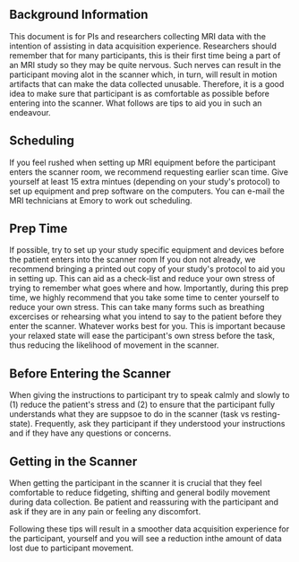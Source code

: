## **Background Information**

This document is for PIs and researchers collecting MRI data with the intention of assisting in data acquisition experience. Researchers should remember that for many
participants, this is their first time being a part of an MRI study so they may be quite nervous. Such nerves can result in the participant moving alot in the scanner 
which, in turn, will result in motion artifacts that can make the data collected unusable. Therefore, it is a good idea to make sure that participant is as comfortable
as possible before entering into the scanner. What follows are tips to aid you in such an endeavour.


## **Scheduling**

If you feel rushed when setting up MRI equipment before the participant enters the scanner room, we recommend requesting earlier scan time. Give yourself at least 15 
extra mintues (depending on your study's protocol) to set up equipment and prep software on the computers. You can e-mail the MRI technicians at Emory to work out
scheduling.


## **Prep Time**

If possible, try to set up your study specific equipment and devices before the patient enters into the scanner room If you don not already, we recommend bringing a
printed out copy of your study's protocol to aid you in setting up. This can aid as a check-list and reduce your own stress of trying to remember what goes where and how.
Importantly, during this prep time, we highly recommend that you take some time to center yourself to reduce your own stress. This can take many forms such as breathing
excercises or rehearsing what you intend to say to the patient before they enter the scanner. Whatever works best for you. This is important because your relaxed state 
will ease the participant's own stress before the task, thus reducing the likelihood of movement in the scanner.


## **Before Entering the Scanner**

When giving the instructions to participant try to speak calmly and slowly to (1) reduce the patient's stress and (2) to ensure that the participant fully understands
what they are suppsoe to do in the scanner (task vs resting-state). Frequently, ask they participant if they understood your instructions and if they have any questions 
or concerns.

## **Getting in the Scanner**

When getting the participant in the scanner it is crucial that they feel comfortable to reduce fidgeting, shifting and general bodily movement during data collection. Be
patient and reassuring with the participant and ask if they are in any pain or feeling any discomfort.

Following these tips will result in a smoother data acquisition experience for the participant, yourself and you will see a reduction inthe amount of data lost due to
participant movement.
